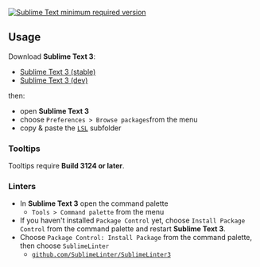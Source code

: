 [![Sublime Text minimum required version](https://img.shields.io/badge/Sublime%20Text-Build%203124+-orange.svg?style=flat-square)](https://www.sublimetext.com)

## Usage

Download **Sublime Text 3**:

* [Sublime Text 3 (stable)](https://www.sublimetext.com/3)
* [Sublime Text 3 (dev)](https://www.sublimetext.com/3dev)

then:

* open **Sublime Text 3**
* choose `Preferences > Browse packages`from the menu
* copy & paste the [`LSL`](LSL) subfolder

### Tooltips

Tooltips require **Build 3124 or later**.

### Linters

* In **Sublime Text 3** open the command palette
  * `Tools > Command palette` from the menu
* If you haven't installed `Package Control` yet, choose `Install Package Control` from the command palette and restart **Sublime Text 3**.
* Choose `Package Control: Install Package` from the command palette, then choose `SublimeLinter`
  * [`github.com/SublimeLinter/SublimeLinter3`](https://github.com/SublimeLinter/SublimeLinter3)

